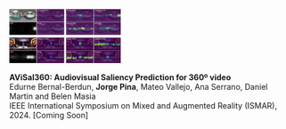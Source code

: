 <img src="static/assets/img/avisal_teaser.png" width="200">

<strong>AViSal360: Audiovisual Saliency Prediction for 360º video</strong>\
Edurne Bernal-Berdun, <strong>Jorge Pina</strong>, Mateo Vallejo, Ana Serrano, Daniel Martin and Belen Masia\
IEEE International Symposium on Mixed and Augmented Reality (ISMAR), 2024. [Coming Soon]

